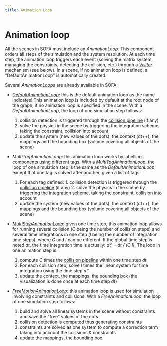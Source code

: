 ```yaml
---
title: Animation Loop
---
```


Animation loop
==============

All the scenes in SOFA must include an _AnimationLoop_. This component orders all steps of the simulation and the system resolution. At each time step, the animation loop triggers each event (solving the matrix system, managing the constraints, detecting the collision, etc.) through a [_Visitor_](./visitors/) mechanism (see below). In a scene, if no animation loop is defined, a "DefaultAnimationLoop" is automatically created.

Several _AnimationLoops_ are already available in SOFA:

* [_DefaultAnimationLoop_](../using-sofa/components/animationloop/defaultanimationloop/):
  this is the default animation loop as the name indicates! This animation loop is included by default at the root node of the graph, if no animation loop is specified in the scene. With a _DefaultAnimationLoop_, the loop of one simulation step follows:

    1. collision detection is triggered through the [collision pipeline](../using-sofa/components/collision/detection/algorithm/collisionpipeline) (if any)
    2. solve the physics in the scene by triggering the integration scheme, taking the constraint, collision into account
    3. update the system (new values of the dofs), the context (dt++), the mappings and the bounding box (volume covering all objects of the scene)

* _MultiTagAnimationLoop_:
  this animation loop works by labelling components using different tags. With a _MultiTagAnimationLoop_, the loop of one simulation step is the same as the _DefaultAnimationLoop_, except that one tag is solved after another, given a list of tags:

    1. For each tag defined:
      1. collision detection is triggered through the [collision pipeline](../using-sofa/components/collision/detection/algorithm/collisionpipeline) (if any)
      2. solve the physics in the scene by triggering the integration scheme, taking the constraint, collision into account
    2. update the system (new values of the dofs), the context (dt++), the mappings and the bounding box (volume covering all objects of the scene)

* [_MultiStepAnimationLoop_](../using-sofa/components/animationloop/multistepanimationloop/):
  given one time step, this animation loop allows for running several collision (_C_ being the number of collision steps) and several time integrations in one step (_I_ being the number of integration time steps), where _C_ and _I_ can be different. If the global time step is noted _dt_, the time integration time is actually: _dt' = dt / (C.I)_. The loop in one animation step is:
  
    1. compute _C_ times the [collision pipeline](../using-sofa/components/collision/detection/algorithm/collisionpipeline) within one time step _dt_
    2. For each collision step, solve _I_ times the linear system for time integration using the time step _dt'_
    3. update the context, the mappings, the bounding box (the visualization is done once at each time step _dt_)

* [_FreeMotionAnimationLoop_](../using-sofa/components/animationloop/freemotionanimationloop/):
  this animation loop is used for simulation involving constraints and collisions. With a _FreeAnimationLoop_, the loop of one simulation step follows:
  
    1. build and solve all linear systems in the scene without constraints and save the "free" values of the dofs
    2. collision detection is computed thus generating constraints
    3. constraints are solved as one system to compute a correction term taking into account the collisions & constraints
    4. update the mappings, the bounding box

